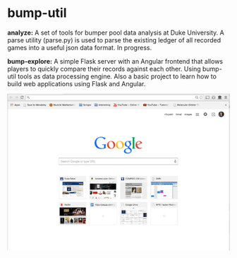 # bump-util
**analyze:** 
A set of tools for bumper pool data analysis at Duke University. A parse utility (parse.py) is used to parse the existing ledger of all recorded games into a useful json data format. In progress. 

**bump-explore:**
A simple Flask server with an Angular frontend that allows players to quickly compare their records against each other. Using bump-util tools as data processing engine. Also a basic project to learn how to build web applications using Flask and Angular. 

![](/images/bumpgiffinal.gif)
